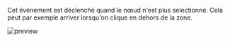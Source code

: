 Cet évènement est déclenché quand le nœud n'est plus selectionné. Cela peut par exemple arriver lorsqu'on clique en dehors de la zone.

![preview](/images/events/blur-fr.png)